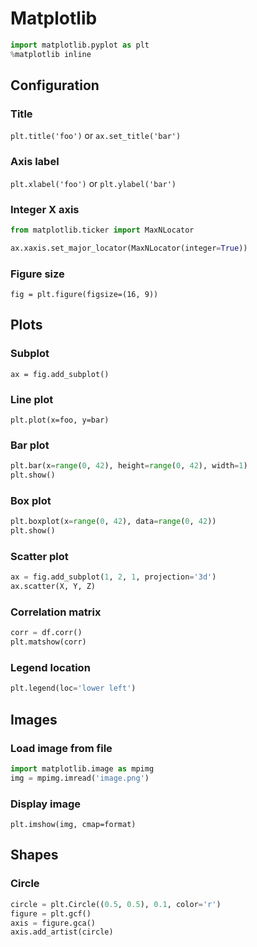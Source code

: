 # Matplotlib

```python
import matplotlib.pyplot as plt
%matplotlib inline
```

## Configuration

### Title

`plt.title('foo')` or `ax.set_title('bar')`

### Axis label

`plt.xlabel('foo')` or `plt.ylabel('bar')`

### Integer X axis

```python
from matplotlib.ticker import MaxNLocator

ax.xaxis.set_major_locator(MaxNLocator(integer=True))
```

### Figure size

`fig = plt.figure(figsize=(16, 9))`

## Plots

### Subplot

`ax = fig.add_subplot()`

### Line plot

`plt.plot(x=foo, y=bar)`

### Bar plot

```python
plt.bar(x=range(0, 42), height=range(0, 42), width=1)
plt.show()
```

### Box plot

```python
plt.boxplot(x=range(0, 42), data=range(0, 42))
plt.show()
```

### Scatter plot

```python
ax = fig.add_subplot(1, 2, 1, projection='3d')
ax.scatter(X, Y, Z)
```

### Correlation matrix

```python
corr = df.corr()
plt.matshow(corr)
```

### Legend location

```python
plt.legend(loc='lower left')
```

## Images

### Load image from file

```python
import matplotlib.image as mpimg
img = mpimg.imread('image.png')
```

### Display image

`plt.imshow(img, cmap=format)`

## Shapes

### Circle

```python
circle = plt.Circle((0.5, 0.5), 0.1, color='r')
figure = plt.gcf()
axis = figure.gca()
axis.add_artist(circle)
```

